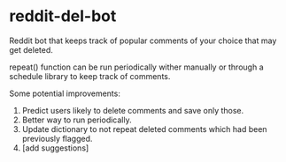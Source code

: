 # reddit-del-bot
Reddit bot that keeps track of popular comments of your choice that may get deleted.

repeat() function can be run periodically wither manually or through a schedule
library to keep track of comments.

Some potential improvements:
1. Predict users likely to delete comments and save only those.
2. Better way to run periodically.
3. Update dictionary to not repeat deleted comments which had been previously flagged.
4. [add suggestions]
